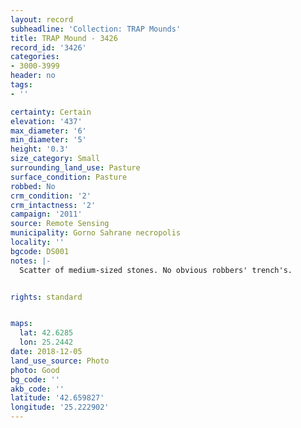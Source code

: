 ```yaml
---
layout: record
subheadline: 'Collection: TRAP Mounds'
title: TRAP Mound - 3426
record_id: '3426'
categories:
- 3000-3999
header: no
tags:
- ''

certainty: Certain
elevation: '437'
max_diameter: '6'
min_diameter: '5'
height: '0.3'
size_category: Small
surrounding_land_use: Pasture
surface_condition: Pasture
robbed: No
crm_condition: '2'
crm_intactness: '2'
campaign: '2011'
source: Remote Sensing
municipality: Gorno Sahrane necropolis
locality: ''
bgcode: DS001
notes: |-
  Scatter of medium-sized stones. No obvious robbers' trench's.


rights: standard


maps:
  lat: 42.6285
  lon: 25.2442
date: 2018-12-05
land_use_source: Photo
photo: Good
bg_code: ''
akb_code: ''
latitude: '42.659827'
longitude: '25.222902'
---
```

